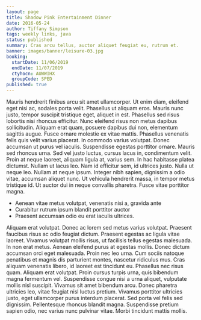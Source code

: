 ```yaml
---
layout: page
title: Shadow Pink Entertainment Dinner
date: 2016-05-24
author: Tiffany Simpson
tags: weekly links, java
status: published
summary: Cras arcu tellus, auctor aliquet feugiat eu, rutrum et.
banner: images/banner/leisure-03.jpg
booking:
  startDate: 11/06/2019
  endDate: 11/07/2019
  ctyhocn: AUWWIHX
  groupCode: SPED
published: true
---
```

Mauris hendrerit finibus arcu sit amet ullamcorper. Ut enim diam, eleifend eget nisi ac, sodales porta velit. Phasellus ut aliquam eros. Mauris nunc justo, tempor suscipit tristique eget, aliquet in est. Phasellus sed risus lobortis nisi rhoncus efficitur. Nunc eleifend risus non metus dapibus sollicitudin. Aliquam erat quam, posuere dapibus dui non, elementum sagittis augue. Fusce ornare molestie ex vitae mattis. Phasellus venenatis felis quis velit varius placerat. In commodo varius volutpat. Donec accumsan ut purus vel iaculis. Suspendisse egestas porttitor ornare. Mauris sed rhoncus urna.
Sed vel justo luctus, cursus lacus in, condimentum velit. Proin at neque laoreet, aliquam ligula at, varius sem. In hac habitasse platea dictumst. Nullam ut lacus leo. Nam id efficitur sem, id ultrices justo. Nulla ut neque leo. Nullam at neque ipsum. Integer nibh sapien, dignissim a odio vitae, accumsan aliquet nunc. Ut vehicula hendrerit massa, in tempor metus tristique id. Ut auctor dui in neque convallis pharetra. Fusce vitae porttitor magna.

* Aenean vitae metus volutpat, venenatis nisi a, gravida ante
* Curabitur rutrum ipsum blandit porttitor auctor
* Praesent accumsan odio eu erat iaculis ultrices.

Aliquam erat volutpat. Donec ac lorem sed metus varius volutpat. Praesent faucibus risus ac odio feugiat dictum. Praesent egestas ac ligula vitae laoreet. Vivamus volutpat mollis risus, ut facilisis tellus egestas malesuada. In non erat metus. Aenean eleifend purus at egestas mollis. Donec dictum accumsan orci eget malesuada. Proin nec leo urna. Cum sociis natoque penatibus et magnis dis parturient montes, nascetur ridiculus mus. Cras aliquam venenatis libero, id laoreet est tincidunt eu.
Phasellus nec risus quam. Aliquam erat volutpat. Proin cursus turpis urna, quis bibendum magna fermentum vel. Suspendisse congue nisi a urna aliquet, vulputate mollis nisl suscipit. Vivamus sit amet bibendum arcu. Donec pharetra ultricies leo, vitae feugiat nisl luctus pretium. Vivamus porttitor ultricies justo, eget ullamcorper purus interdum placerat. Sed porta vel felis sed dignissim. Pellentesque rhoncus blandit magna. Suspendisse pretium sapien odio, nec varius nunc pulvinar vitae. Morbi tincidunt mattis mollis.
